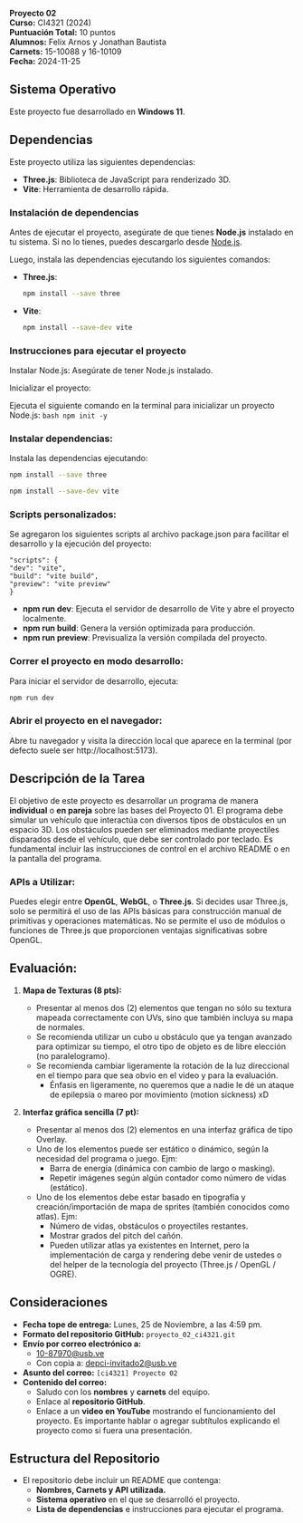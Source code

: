 **Proyecto 02**  
**Curso:** CI4321 (2024)  
**Puntuación Total:** 10 puntos  
**Alumnos:** Felix Arnos y Jonathan Bautista  
**Carnets:** 15-10088 y 16-10109  
**Fecha:** 2024-11-25

## Sistema Operativo

Este proyecto fue desarrollado en **Windows 11**.

## Dependencias

Este proyecto utiliza las siguientes dependencias:

- **Three.js**: Biblioteca de JavaScript para renderizado 3D.
- **Vite**: Herramienta de desarrollo rápida.

### Instalación de dependencias

Antes de ejecutar el proyecto, asegúrate de que tienes **Node.js** instalado en tu sistema. Si no lo tienes, puedes descargarlo desde [Node.js](https://nodejs.org/).

Luego, instala las dependencias ejecutando los siguientes comandos:

- **Three.js**:

  ```bash
  npm install --save three
  ```

- **Vite**:

  ```bash
  npm install --save-dev vite
  ```

### Instrucciones para ejecutar el proyecto

Instalar Node.js:
Asegúrate de tener Node.js instalado.

Inicializar el proyecto:

Ejecuta el siguiente comando en la terminal para inicializar un proyecto Node.js:
`bash
    npm init -y
    `

### Instalar dependencias:

Instala las dependencias ejecutando:

```bash
npm install --save three
```

```bash
npm install --save-dev vite
```

### Scripts personalizados:

Se agregaron los siguientes scripts al archivo package.json para facilitar el desarrollo y la ejecución del proyecto:

    "scripts": {
    "dev": "vite",
    "build": "vite build",
    "preview": "vite preview"
    }

- **npm run dev**: Ejecuta el servidor de desarrollo de Vite y abre el proyecto localmente.
- **npm run build**: Genera la versión optimizada para producción.
- **npm run preview**: Previsualiza la versión compilada del proyecto.

### Correr el proyecto en modo desarrollo:

Para iniciar el servidor de desarrollo, ejecuta:

```bash
npm run dev
```

### Abrir el proyecto en el navegador:

Abre tu navegador y visita la dirección local que aparece en la terminal (por defecto suele ser http://localhost:5173).

## Descripción de la Tarea

El objetivo de este proyecto es desarrollar un programa de manera **individual** o **en pareja** sobre las bases del Proyecto 01. El programa debe simular un vehículo que interactúa con diversos tipos de obstáculos en un espacio 3D. Los obstáculos pueden ser eliminados mediante proyectiles disparados desde el vehículo, que debe ser controlado por teclado. Es fundamental incluir las instrucciones de control en el archivo README o en la pantalla del programa.

### APIs a Utilizar:

Puedes elegir entre **OpenGL**, **WebGL**, o **Three.js**. Si decides usar Three.js, solo se permitirá el uso de las APIs básicas para construcción manual de primitivas y operaciones matemáticas. No se permite el uso de módulos o funciones de Three.js que proporcionen ventajas significativas sobre OpenGL.

## Evaluación:

1. **Mapa de Texturas (8 pts):**

   - Presentar al menos dos (2) elementos que tengan no sólo su textura mapeada correctamente con UVs, sino que también incluya su mapa de normales.
   - Se recomienda utilizar un cubo u obstáculo que ya tengan avanzado para optimizar su tiempo, el otro tipo de objeto es de libre elección (no paralelogramo).
   - Se recomienda cambiar ligeramente la rotación de la luz direccional en el tiempo para que sea obvio en el video y para la evaluación.
     - Énfasis en ligeramente, no queremos que a nadie le dé un ataque de epilepsia o mareo por movimiento (motion sickness) xD

2. **Interfaz gráfica sencilla (7 pt):**
   - Presentar al menos dos (2) elementos en una interfaz gráfica de tipo Overlay.
   - Uno de los elementos puede ser estático o dinámico, según la necesidad del programa o juego. Ejm:
     - Barra de energía (dinámica con cambio de largo o masking).
     - Repetir imágenes según algún contador como número de vidas (estático).
   - Uno de los elementos debe estar basado en tipografía y creación/importación de mapa de sprites (también conocidos como atlas). Ejm:
     - Número de vidas, obstáculos o proyectiles restantes.
     - Mostrar grados del pitch del cañón.
     - Pueden utilizar atlas ya existentes en Internet, pero la implementación de carga y rendering debe venir de ustedes o del helper de la tecnología del proyecto (Three.js / OpenGL / OGRE).

## Consideraciones

- **Fecha tope de entrega:** Lunes, 25 de Noviembre, a las 4:59 pm.
- **Formato del repositorio GitHub:** `proyecto_02_ci4321.git`
- **Envío por correo electrónico a:**
  - 10-87970@usb.ve
  - Con copia a: depci-invitado2@usb.ve
- **Asunto del correo:** `[ci4321] Proyecto 02`
- **Contenido del correo:**
  - Saludo con los **nombres** y **carnets** del equipo.
  - Enlace al **repositorio GitHub**.
  - Enlace a un **video en YouTube** mostrando el funcionamiento del proyecto. Es importante hablar o agregar subtítulos explicando el proyecto como si fuera una presentación.

## Estructura del Repositorio

- El repositorio debe incluir un README que contenga:
  - **Nombres, Carnets y API utilizada.**
  - **Sistema operativo** en el que se desarrolló el proyecto.
  - **Lista de dependencias** e instrucciones para ejecutar el programa.
